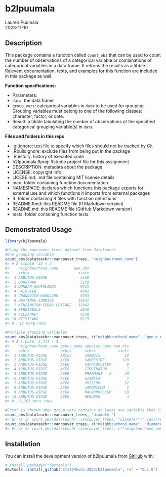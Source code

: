 
<!-- README.md is generated from README.Rmd. Please edit that file -->

# b2lpuumala

Lauren Puumala  
2023-11-10  
<!-- badges: start --> <!-- badges: end -->

## Description

This package contains a function called `count_obs` that can be used to
count the number of observations of a categorical variable or
combinations of categorical variables in a data frame. It returns the
results as a tibble. Relevant documentation, tests, and examples for
this function are included in this package as well.

**Function specifications:**  
- Parameters:  
- `data`: the data frame  
- `group_vars`: categorical variables in `data` to be used for grouping.
Grouping variables must belong to one of the following classes:
character, factor, or date.  
- Result: a tibble tabulating the number of observations of the
specified categorical grouping variable(s) in `data`.

**Files and folders in this repo**  
- .gitignore: text file to specify which files should not be tracked by
Git  
- .Rbuildignore: exclude files from being put in the package  
- .Rhistory: history of executed code  
- b2lpuumala.Rproj: Rstudio project file for this assignment  
- DESCRIPTION: metadata about the package  
- LICENSE: copyright info  
- LICESE.md: .md file containing MIT license details  
- man: folder containing function documentation  
- NAMESPACE: declares which functions this package exports for external
use and which functions it imports from external packages  
- R: folder containing R files with function definitions  
- README.Rmd: this README file (R Markdown version)  
- README.md: this README file (GitHub Markdown version)  
- tests: folder containing function tests

## Demonstrated Usage

``` r
library(b2lpuumala)

#Using the vancouver_trees dataset from datateachr
#One grouping variable
count_obs(datateachr::vancouver_trees, "neighbourhood_name")
#> # A tibble: 22 × 2
#>    neighbourhood_name       num_obs
#>    <chr>                      <int>
#>  1 ARBUTUS-RIDGE               5169
#>  2 DOWNTOWN                    5159
#>  3 DUNBAR-SOUTHLANDS           9415
#>  4 FAIRVIEW                    4002
#>  5 GRANDVIEW-WOODLAND          6703
#>  6 HASTINGS-SUNRISE           10547
#>  7 KENSINGTON-CEDAR COTTAGE   11042
#>  8 KERRISDALE                  6936
#>  9 KILLARNEY                   6148
#> 10 KITSILANO                   8115
#> # ℹ 12 more rows

#Multiple grouping variables
count_obs(datateachr::vancouver_trees, c("neighbourhood_name", "genus_name", "species_name"))
#> # A tibble: 3,713 × 4
#>    neighbourhood_name genus_name species_name num_obs
#>    <chr>              <chr>      <chr>          <int>
#>  1 ARBUTUS-RIDGE      ABIES      GRANDIS           18
#>  2 ARBUTUS-RIDGE      ACER       CAMPESTRE        120
#>  3 ARBUTUS-RIDGE      ACER       CAPPADOCICUM       8
#>  4 ARBUTUS-RIDGE      ACER       CIRCINATUM         1
#>  5 ARBUTUS-RIDGE      ACER       FREEMANI   X      29
#>  6 ARBUTUS-RIDGE      ACER       GINNALA            5
#>  7 ARBUTUS-RIDGE      ACER       GRISEUM           52
#>  8 ARBUTUS-RIDGE      ACER       JAPONICUM          1
#>  9 ARBUTUS-RIDGE      ACER       MACROPHYLLUM      10
#> 10 ARBUTUS-RIDGE      ACER       NEGUNDO            4
#> # ℹ 3,703 more rows

#Error is thrown when group_vars contains at least one variable that is the wrong class
count_obs(datateachr::vancouver_trees, "diameter")
#> Error in count_obs(datateachr::vancouver_trees, "diameter"): Incorrect grouping variable class. Ensure all group_vars are of class chr, fct, or date.
count_obs(datateachr::vancouver_trees, c("neighbourhood_name", "diameter"))
#> Error in count_obs(datateachr::vancouver_trees, c("neighbourhood_name", : Incorrect grouping variable class. Ensure all group_vars are of class chr, fct, or date.
```

## Installation

You can install the development version of b2lpuumala from
[GitHub](https://github.com/) with:

``` r
# install.packages("devtools")
devtools::install_github("stat545ubc-2023/b2lpuumala", ref = "0.1.0")
```
